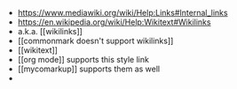- https://www.mediawiki.org/wiki/Help:Links#Internal_links
- https://en.wikipedia.org/wiki/Help:Wikitext#Wikilinks
- a.k.a. [[wikilinks]]
- [[commonmark doesn't support wikilinks]]
- [[wikitext]]
- [[org mode]] supports this style link
- [[mycomarkup]] supports them as well
-